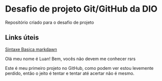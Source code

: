 # Desafio de projeto Git/GitHub da DIO
Repositório criado para o desafio de projeto


## Links úteis
[Sintaxe Basica markdawn](https://www.markdownguide.org/basic-syntax/)



Olá meu nome é Luan!
Bem, vocês não devem me conhecer rsrs

Este é meu primeiro projeto no GitHub,
como podem ver estou levemente perdido,
então o jeito é tentar e tentar até acertar não é mesmo.



